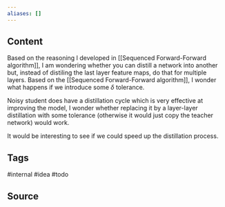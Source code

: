 ```yaml
---
aliases: []
---
```

## Content
Based on the reasoning I developed in [[Sequenced Forward-Forward algorithm]], I am wondering whether you can distill a network into another but, instead of distiling the last layer feature maps, do that for multiple layers. Based on the [[Sequenced Forward-Forward algorithm]], I wonder what happens if we introduce some $\delta$ tolerance.

Noisy student does have a distillation cycle which is very effective at improving the model, I wonder whether replacing it by a layer-layer distillation with some tolerance (otherwise it would just copy the teacher network) would work.

It would be interesting to see if we could speed up the distillation process.








## Tags
#internal #idea #todo

## Source
